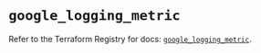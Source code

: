 # `google_logging_metric`

Refer to the Terraform Registry for docs: [`google_logging_metric`](https://registry.terraform.io/providers/hashicorp/google-beta/6.8.0/docs/resources/google_logging_metric).
